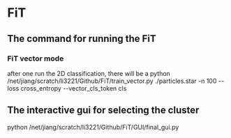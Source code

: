 # FiT
## The command for running the FiT

### FiT vector mode 
after one run the 2D classification, there will be a 
python /net/jiang/scratch/li3221/Github/FiT/train_vector.py ./particles.star -n 100 --loss cross_entropy --vector_cls_token cls

## The interactive gui for selecting the cluster

python /net/jiang/scratch/li3221/Github/FiT/GUI/final_gui.py
